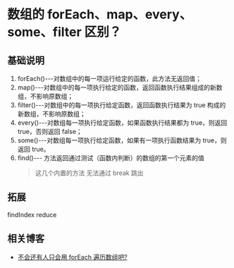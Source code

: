 # 数组的 forEach、map、every、some、filter 区别？

## 基础说明

1. forEach()---对数组中的每一项运行给定的函数，此方法无返回值；
2. map()---对数组中的每一项执行给定的函数，返回函数执行结果组成的新数组，不影响原数组；
3. filter()---对数组中的每一项执行给定函数，返回函数执行结果为 true 构成的新数组，不影响原数组；
4. every()---对数组每一项执行给定函数，如果函数执行结果都为 true，则返回 true，否则返回 false；
5. some()---对数组每一项执行给定函数，如果有一项执行函数结果为 true，则返回 true。
6. find()--- 方法返回通过测试（函数内判断）的数组的第一个元素的值
   > 这几个内置的方法 无法通过 break 跳出

## 拓展

findIndex
reduce

## 相关博客

- [不会还有人只会用 forEach 遍历数组吧?](https://blog.csdn.net/wswq2505655377/article/details/125430255)
